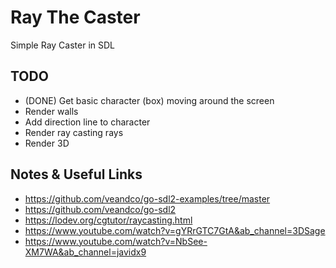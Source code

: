 # Ray The Caster

Simple Ray Caster in SDL

## TODO

* (DONE) Get basic character (box) moving around the screen
* Render walls
* Add direction line to character
* Render ray casting rays
* Render 3D

## Notes & Useful Links

* https://github.com/veandco/go-sdl2-examples/tree/master
* https://github.com/veandco/go-sdl2
* https://lodev.org/cgtutor/raycasting.html
* https://www.youtube.com/watch?v=gYRrGTC7GtA&ab_channel=3DSage
* https://www.youtube.com/watch?v=NbSee-XM7WA&ab_channel=javidx9



